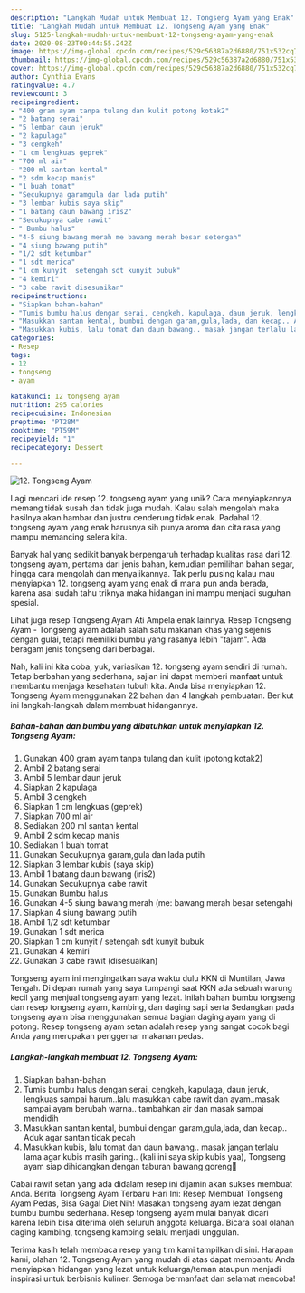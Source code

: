 ```yaml
---
description: "Langkah Mudah untuk Membuat 12. Tongseng Ayam yang Enak"
title: "Langkah Mudah untuk Membuat 12. Tongseng Ayam yang Enak"
slug: 5125-langkah-mudah-untuk-membuat-12-tongseng-ayam-yang-enak
date: 2020-08-23T00:44:55.242Z
image: https://img-global.cpcdn.com/recipes/529c56387a2d6880/751x532cq70/12-tongseng-ayam-foto-resep-utama.jpg
thumbnail: https://img-global.cpcdn.com/recipes/529c56387a2d6880/751x532cq70/12-tongseng-ayam-foto-resep-utama.jpg
cover: https://img-global.cpcdn.com/recipes/529c56387a2d6880/751x532cq70/12-tongseng-ayam-foto-resep-utama.jpg
author: Cynthia Evans
ratingvalue: 4.7
reviewcount: 3
recipeingredient:
- "400 gram ayam tanpa tulang dan kulit potong kotak2"
- "2 batang serai"
- "5 lembar daun jeruk"
- "2 kapulaga"
- "3 cengkeh"
- "1 cm lengkuas geprek"
- "700 ml air"
- "200 ml santan kental"
- "2 sdm kecap manis"
- "1 buah tomat"
- "Secukupnya garamgula dan lada putih"
- "3 lembar kubis saya skip"
- "1 batang daun bawang iris2"
- "Secukupnya cabe rawit"
- " Bumbu halus"
- "4-5 siung bawang merah me bawang merah besar setengah"
- "4 siung bawang putih"
- "1/2 sdt ketumbar"
- "1 sdt merica"
- "1 cm kunyit  setengah sdt kunyit bubuk"
- "4 kemiri"
- "3 cabe rawit disesuaikan"
recipeinstructions:
- "Siapkan bahan-bahan"
- "Tumis bumbu halus dengan serai, cengkeh, kapulaga, daun jeruk, lengkuas sampai harum..lalu masukkan cabe rawit dan ayam..masak sampai ayam berubah warna.. tambahkan air dan masak sampai mendidih"
- "Masukkan santan kental, bumbui dengan garam,gula,lada, dan kecap.. Aduk agar santan tidak pecah"
- "Masukkan kubis, lalu tomat dan daun bawang.. masak jangan terlalu lama agar kubis masih garing.. (kali ini saya skip kubis yaa), Tongseng ayam siap dihidangkan dengan taburan bawang goreng🤤"
categories:
- Resep
tags:
- 12
- tongseng
- ayam

katakunci: 12 tongseng ayam 
nutrition: 295 calories
recipecuisine: Indonesian
preptime: "PT28M"
cooktime: "PT59M"
recipeyield: "1"
recipecategory: Dessert

---
```



![12. Tongseng Ayam](https://img-global.cpcdn.com/recipes/529c56387a2d6880/751x532cq70/12-tongseng-ayam-foto-resep-utama.jpg)

Lagi mencari ide resep 12. tongseng ayam yang unik? Cara menyiapkannya memang tidak susah dan tidak juga mudah. Kalau salah mengolah maka hasilnya akan hambar dan justru cenderung tidak enak. Padahal 12. tongseng ayam yang enak harusnya sih punya aroma dan cita rasa yang mampu memancing selera kita.

Banyak hal yang sedikit banyak berpengaruh terhadap kualitas rasa dari 12. tongseng ayam, pertama dari jenis bahan, kemudian pemilihan bahan segar, hingga cara mengolah dan menyajikannya. Tak perlu pusing kalau mau menyiapkan 12. tongseng ayam yang enak di mana pun anda berada, karena asal sudah tahu triknya maka hidangan ini mampu menjadi suguhan spesial.

Lihat juga resep Tongseng Ayam Ati Ampela enak lainnya. Resep Tongseng Ayam - Tongseng ayam adalah salah satu makanan khas yang sejenis dengan gulai, tetapi memiliki bumbu yang rasanya lebih &#34;tajam&#34;. Ada beragam jenis tongseng dari berbagai.


Nah, kali ini kita coba, yuk, variasikan 12. tongseng ayam sendiri di rumah. Tetap berbahan yang sederhana, sajian ini dapat memberi manfaat untuk membantu menjaga kesehatan tubuh kita. Anda bisa menyiapkan 12. Tongseng Ayam menggunakan 22 bahan dan 4 langkah pembuatan. Berikut ini langkah-langkah dalam membuat hidangannya.

<!--inarticleads1-->

##### Bahan-bahan dan bumbu yang dibutuhkan untuk menyiapkan 12. Tongseng Ayam:

1. Gunakan 400 gram ayam tanpa tulang dan kulit (potong kotak2)
1. Ambil 2 batang serai
1. Ambil 5 lembar daun jeruk
1. Siapkan 2 kapulaga
1. Ambil 3 cengkeh
1. Siapkan 1 cm lengkuas (geprek)
1. Siapkan 700 ml air
1. Sediakan 200 ml santan kental
1. Ambil 2 sdm kecap manis
1. Sediakan 1 buah tomat
1. Gunakan Secukupnya garam,gula dan lada putih
1. Siapkan 3 lembar kubis (saya skip)
1. Ambil 1 batang daun bawang (iris2)
1. Gunakan Secukupnya cabe rawit
1. Gunakan  Bumbu halus
1. Gunakan 4-5 siung bawang merah (me: bawang merah besar setengah)
1. Siapkan 4 siung bawang putih
1. Ambil 1/2 sdt ketumbar
1. Gunakan 1 sdt merica
1. Siapkan 1 cm kunyit / setengah sdt kunyit bubuk
1. Gunakan 4 kemiri
1. Gunakan 3 cabe rawit (disesuaikan)


Tongseng ayam ini mengingatkan saya waktu dulu KKN di Muntilan, Jawa Tengah. Di depan rumah yang saya tumpangi saat KKN ada sebuah warung kecil yang menjual tongseng ayam yang lezat. Inilah bahan bumbu tongseng dan resep tongseng ayam, kambing, dan daging sapi serta Sedangkan pada tongseng ayam bisa menggunakan semua bagian daging ayam yang di potong. Resep tongseng ayam setan adalah resep yang sangat cocok bagi Anda yang merupakan penggemar makanan pedas. 

<!--inarticleads2-->

##### Langkah-langkah membuat 12. Tongseng Ayam:

1. Siapkan bahan-bahan
1. Tumis bumbu halus dengan serai, cengkeh, kapulaga, daun jeruk, lengkuas sampai harum..lalu masukkan cabe rawit dan ayam..masak sampai ayam berubah warna.. tambahkan air dan masak sampai mendidih
1. Masukkan santan kental, bumbui dengan garam,gula,lada, dan kecap.. Aduk agar santan tidak pecah
1. Masukkan kubis, lalu tomat dan daun bawang.. masak jangan terlalu lama agar kubis masih garing.. (kali ini saya skip kubis yaa), Tongseng ayam siap dihidangkan dengan taburan bawang goreng🤤


Cabai rawit setan yang ada didalam resep ini dijamin akan sukses membuat Anda. Berita Tongseng Ayam Terbaru Hari Ini: Resep Membuat Tongseng Ayam Pedas, Bisa Gagal Diet Nih! Masakan tongseng ayam lezat dengan bumbu bumbu sederhana. Resep tongseng ayam mulai banyak dicari karena lebih bisa diterima oleh seluruh anggota keluarga. Bicara soal olahan daging kambing, tongseng kambing selalu menjadi unggulan. 

Terima kasih telah membaca resep yang tim kami tampilkan di sini. Harapan kami, olahan 12. Tongseng Ayam yang mudah di atas dapat membantu Anda menyiapkan hidangan yang lezat untuk keluarga/teman ataupun menjadi inspirasi untuk berbisnis kuliner. Semoga bermanfaat dan selamat mencoba!
